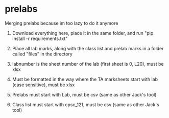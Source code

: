 # prelabs
Merging prelabs because im too lazy to do it anymore

1. Download everything here, place it in the same folder, and run "pip install -r requirements.txt" 

2. Place all lab marks, along with the class list and prelab marks in a folder called "files" in the directory

3. labnumber is the sheet number of the lab (first sheet is 0, L20), must be xlsx

4. Must be formatted in the way where the TA marksheets start with lab (case sensitive), must be xlsx

5. Prelabs must start with Lab, must be csv (same as other Jack's tool)

6. Class list must start with cpsc_121, must be csv (same as other Jack's tool)
